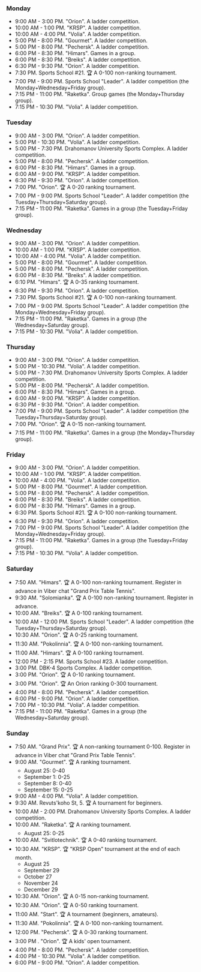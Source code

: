 
<h3 id="monday">Monday</h3>

* 9:00 AM - 3:00 PM. "Orion". A ladder competition.
* 10:00 AM - 1:00 PM. "KRSP". A ladder competition.
* 10:00 AM - 4:00 PM. "Volia". A ladder competition.
* 5:00 PM - 8:00 PM. "Gourmet". A ladder competition.
* 5:00 PM - 8:00 PM. "Pechersk". A ladder competition.
* 6:00 PM - 8:30 PM. "Himars". Games in a group.
* 6:00 PM - 8:30 PM. "Breiks". A ladder competition.
* 6:30 PM - 9:30 PM. "Orion". A ladder competition.
* 7:30 PM. Sports School #21. 🏆 A 0-100 non-ranking tournament.
* 7:00 PM - 9:00 PM. Sports School "Leader". A ladder competition (the Monday+Wednesday+Friday group).
* 7:15 PM - 11:00 PM. "Raketka". Group games (the Monday+Thursday group).
* 7:15 PM - 10:30 PM. "Volia". A ladder competition.

<h3 id="tuesday">Tuesday</h3>

* 9:00 AM - 3:00 PM. "Orion". A ladder competition.
* 5:00 PM - 10:30 PM. "Volia". A ladder competition.
* 5:00 PM - 7:30 PM. Drahomanov University Sports Complex. A ladder competition.
* 5:00 PM - 8:00 PM. "Pechersk". A ladder competition.
* 6:00 PM - 8:30 PM. "Himars". Games in a group.
* 6:00 AM - 9:00 PM. "KRSP". A ladder competition.
* 6:30 PM - 9:30 PM. "Orion". A ladder competition.
* 7:00 PM. "Orion". 🏆 A 0-20 ranking tournament.
* 7:00 PM - 9:00 PM. Sports School "Leader". A ladder competition (the Tuesday+Thursday+Saturday group).
* 7:15 PM - 11:00 PM. "Raketka". Games in a group (the Tuesday+Friday group).

<h3 id="wednesday">Wednesday</h3>

* 9:00 AM - 3:00 PM. "Orion". A ladder competition.
* 10:00 AM - 1:00 PM. "KRSP". A ladder competition.
* 10:00 AM - 4:00 PM. "Volia". A ladder competition.
* 5:00 PM - 8:00 PM. "Gourmet". A ladder competition.
* 5:00 PM - 8:00 PM. "Pechersk". A ladder competition.
* 6:00 PM - 8:30 PM. "Breiks". A ladder competition.
* 6:10 PM. "Himars". 🏆 A 0-35 ranking tournament.
* 6:30 PM - 9:30 PM. "Orion". A ladder competition.
* 7:30 PM. Sports School #21. 🏆 A 0-100 non-ranking tournament.
* 7:00 PM - 9:00 PM. Sports School "Leader". A ladder competition (the Monday+Wednesday+Friday group).
* 7:15 PM - 11:00 PM. "Raketka". Games in a group (the Wednesday+Saturday group).
* 7:15 PM - 10:30 PM. "Volia". A ladder competition.

<h3 id="thursday">Thursday</h3>

* 9:00 AM - 3:00 PM. "Orion". A ladder competition.
* 5:00 PM - 10:30 PM. "Volia". A ladder competition.
* 5:00 PM - 7:30 PM. Drahomanov University Sports Complex. A ladder competition.
* 5:00 PM - 8:00 PM. "Pechersk". A ladder competition.
* 6:00 PM - 8:30 PM. "Himars". Games in a group.
* 6:00 AM - 9:00 PM. "KRSP". A ladder competition.
* 6:30 PM - 9:30 PM. "Orion". A ladder competition.
* 7:00 PM - 9:00 PM. Sports School "Leader". A ladder competition (the Tuesday+Thursday+Saturday group).
* 7:00 PM. "Orion". 🏆 A 0-15 non-ranking tournament.
* 7:15 PM - 11:00 PM. "Raketka". Games in a group (the Monday+Thursday group).

<h3 id="friday">Friday</h3>

* 9:00 AM - 3:00 PM. "Orion". A ladder competition.
* 10:00 AM - 1:00 PM. "KRSP". A ladder competition.
* 10:00 AM - 4:00 PM. "Volia". A ladder competition.
* 5:00 PM - 8:00 PM. "Gourmet". A ladder competition.
* 5:00 PM - 8:00 PM. "Pechersk". A ladder competition.
* 6:00 PM - 8:30 PM. "Breiks". A ladder competition.
* 6:00 PM - 8:30 PM. "Himars". Games in a group.
* 6:30 PM. Sports School #21. 🏆 A 0-100 non-ranking tournament.
* 6:30 PM - 9:30 PM. "Orion". A ladder competition.
* 7:00 PM - 9:00 PM. Sports School "Leader". A ladder competition (the Monday+Wednesday+Friday group).
* 7:15 PM - 11:00 PM. "Raketka". Games in a group (the Tuesday+Friday group).
* 7:15 PM - 10:30 PM. "Volia". A ladder competition.

<h3 id="saturday">Saturday</h3>

* 7:50 AM. "Himars". 🏆 A 0-100 non-ranking tournament. Register in advance in Viber chat "Grand Prix Table Tennis".
* 9:30 AM. "Solomianka". 🏆 A 0-100 non-ranking tournament. Register in advance.
* 10:00 AM. "Breiks". 🏆 A 0-100 ranking tournament.
* 10:00 AM - 12:00 PM. Sports School "Leader". A ladder competition (the Tuesday+Thursday+Saturday group).
* 10:30 AM. "Orion". 🏆 A 0-25 ranking tournament.
* 11:30 AM. "Pokolinnia". 🏆 A 0-100 non-ranking tournament.
* 11:00 AM. "Himars". 🏆 A 0-100 ranking tournament.
* 12:00 PM - 2:15 PM. Sports School #23. A ladder competition.
* 3:00 PM. DBK-4 Sports Complex. A ladder competition.
* 3:00 PM. "Orion". 🏆 A 0-10 ranking tournament.
* 3:00 PM. "Orion". 🏆 An Orion ranking 0-300 tournament.
* 4:00 PM - 8:00 PM. "Pechersk". A ladder competition.
* 6:00 PM - 9:00 PM. "Orion". A ladder competition.
* 7:00 PM - 10:30 PM. "Volia". A ladder competition.
* 7:15 PM - 11:00 PM. "Raketka". Games in a group (the Wednesday+Saturday group).

<h3 id="sunday">Sunday</h3>

* 7:50 AM. "Grand Prix". 🏆 A non-ranking tournament 0-100. Register in advance in Viber chat "Grand Prix Table Tennis".
* 9:00 AM. "Gourmet". 🏆 A ranking tournament.
  * August 25: 0-40
  * September 1: 0-25
  * September 8: 0-40
  * September 15: 0-25
* 9:00 AM - 4:00 PM. "Volia". A ladder competition.
* 9:30 AM. Revuts'koho St, 5. 🏆 A tournament for beginners.
* 10:00 AM - 2:00 PM. Drahomanov University Sports Complex. A ladder competition.
* 10:00 AM. "Raketka". 🏆 A ranking tournament.
  * August 25: 0-25
* 10:00 AM. "Svitlotechnik". 🏆 A 0-40 ranking tournament.
* 10:30 AM. "KRSP". 🏆 "KRSP Open" tournament at the end of each month.
  * August 25
  * September 29
  * October 27
  * November 24
  * December 29
* 10:30 AM. "Orion". 🏆 A 0-15 non-ranking tournament.
* 10:30 AM. "Orion". 🏆 A 0-50 ranking tournament.
* 11:00 AM. "Start". 🏆 A tournament (beginners, amateurs).
* 11:30 AM. "Pokolinnia". 🏆 A 0-100 non-ranking tournament.
* 12:00 PM. "Pechersk". 🏆 A 0-30 ranking tournament.
* 3:00 PM . "Orion". 🏆 A kids' open tournament.
* 4:00 PM - 8:00 PM. "Pechersk". A ladder competition.
* 4:00 PM - 10:30 PM. "Volia". A ladder competition.
* 6:00 PM - 9:00 PM. "Orion". A ladder competition.
